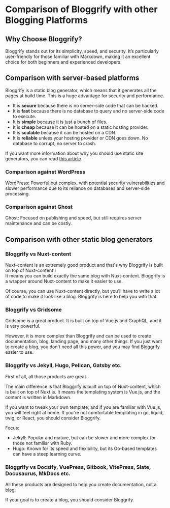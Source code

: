 # Comparison of Bloggrify with other Blogging Platforms

## Why Choose Bloggrify?
Bloggrify stands out for its simplicity, speed, and security. It’s particularly user-friendly for those familiar with Markdown, making it an excellent choice for both beginners and experienced developers.

## Comparison with server-based platforms 

Bloggrify is a static blog generator, which means that it generates all the pages at build time. This is a huge advantage for security and performance.

* It is **secure** because there is no server-side code that can be hacked.
* It is **fast** because there is no database to query and no server-side code to execute.
* It is **simple** because it is just a bunch of files.
* It is **cheap** because it can be hosted on a static hosting provider.
* It is **scalable** because it can be hosted on a CDN.
* It is **reliable** unless your hosting provider or CDN goes down. No database to corrupt, no server to crash.

If you want more information about why you should use static site generators, you can read [this article](https://www.netlify.com/blog/2020/05/04/what-are-static-site-generators-and-why-should-you-use-them/).

### Comparison against WordPress
WordPress: Powerful but complex, with potential security vulnerabilities and slower performance due to its reliance on databases and server-side processing.

### Comparison against Ghost
Ghost: Focused on publishing and speed, but still requires server maintenance and can be costly.

## Comparison with other static blog generators

### Bloggrify vs Nuxt-content

Nuxt-content is an extremely good product and that's why Bloggrify is built on top of Nuxt-content !  
It means you can build exactly the same blog with Nuxt-content. Bloggrify is a wrapper around Nuxt-content to make it easier to use.

Of course, you can use Nuxt-content directly, but you'll have to write a lot of code to make it look like a blog. Bloggrify is here to help you with that.

### Bloggrify vs Gridsome

Gridsome is a great product. It is built on top of Vue.js and GraphQL, and it is very powerful.

However, it is more complex than Bloggrify and can be used to create documentation, blog, landing page, and many other things.
If you just want to create a blog, you don't need all this power, and you may find Bloggrify easier to use.


### Bloggrify vs Jekyll, Hugo, Pelican, Gatsby etc.

First of all, all those products are great.

The main difference is that Bloggrify is built on top of Nuxt-content, which is built on top of Nuxt.js. 
It means the templating system is Vue.js, and the content is written in Markdown.

If you want to tweak your own template, and if you are familiar with Vue.js, you will feel right at home. 
If you're not comfortable templating in go, liquid, twig, or React, you should consider Bloggrify.

Focus: 

* Jekyll: Popular and mature, but can be slower and more complex for those not familiar with Ruby.
* Hugo: Known for its speed and flexibility, but its Go-based templates can have a steep learning curve.


### Bloggrify vs Docsify, VuePress, Gitbook, VitePress, Slate, Docusaurus, MkDocs etc.

All these products are designed to help you create documentation, not a blog.

If your goal is to create a blog, you should consider Bloggrify.


